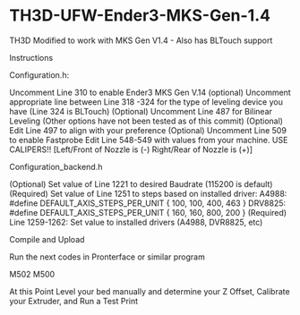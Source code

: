 # TH3D-UFW-Ender3-MKS-Gen-1.4
TH3D Modified to work with MKS Gen V1.4 - Also has BLTouch support

Instructions

Configuration.h:

  Uncomment Line 310 to enable Ender3 MKS Gen V.14
  (optional) Uncomment appropriate line between Line 318 -324 for the type of leveling device you have (Line 324 is BLTouch)
  (Optional) Uncomment Line 487 for Bilinear Leveling (Other options have not been tested as of this commit)
  (Optional) Edit Line 497 to align with your preference
  (Optional) Uncomment Line 509 to enable Fastprobe
  Edit Line 548-549 with values from your machine. USE CALIPERS!! [Left/Front of Nozzle is (-) Right/Rear of Nozzle is (+)]
  
Configuration_backend.h

  (Optional) Set value of Line 1221 to desired Baudrate (115200 is default)
  (Required) Set value of Line 1251 to steps based on installed driver:
             A4988: #define DEFAULT_AXIS_STEPS_PER_UNIT   { 100, 100, 400, 463 } 
             DRV8825: #define DEFAULT_AXIS_STEPS_PER_UNIT   { 160, 160, 800, 200 }
  (Required) Line 1259-1262: Set value to installed drivers (A4988, DVR8825, etc)
  
Compile and Upload

Run the next codes in Pronterface or similar program

M502
M500

At this Point Level your bed manually and determine your Z Offset, Calibrate your Extruder, and Run a Test Print
